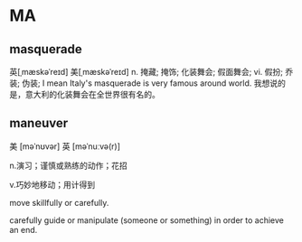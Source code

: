 # MA

## masquerade

英[ˌmæskəˈreɪd] 美[ˌmæskəˈreɪd]
n.	掩藏; 掩饰; 化装舞会; 假面舞会;
vi.	假扮; 乔装; 伪装;
I mean Italy's masquerade is very famous around world.
我想说的是，意大利的化装舞会在全世界很有名的。

## maneuver

美 [məˈnʊvər] 英 [məˈnuːvə(r)]

n.演习；谨慎或熟练的动作；花招

v.巧妙地移动；用计得到

move skillfully or carefully.

carefully guide or manipulate (someone or something) in order to achieve an end.
